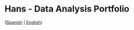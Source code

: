 # Hans - Data Analysis Portfolio 
([Spanish](https://github.com/HansAllTech/Hans_Data_Analysis_Portfolio/blob/main/Proyectos.md#tabla-de-contenido-es--en) | [English](https://github.com/HansAllTech/Hans_Data_Analysis_Portfolio/blob/main/Projects.md#table-of-content-es--en))                           
                                                          
                                                                                                                         
                                                             
                                                                        
                                          
                          
                           
              
      
            
        
   
 
 
 
